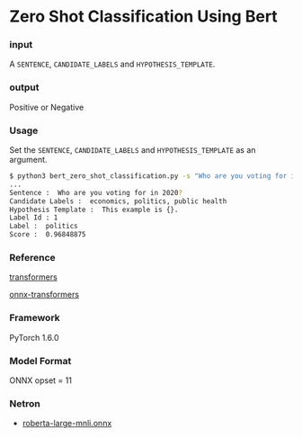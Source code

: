 # Zero Shot Classification Using Bert

### input
A `SENTENCE`, `CANDIDATE_LABELS` and `HYPOTHESIS_TEMPLATE`.

### output
Positive or Negative

### Usage
Set the `SENTENCE`, `CANDIDATE_LABELS` and `HYPOTHESIS_TEMPLATE` as an argument.

```bash
$ python3 bert_zero_shot_classification.py -s "Who are you voting for in 2020?" -c "economics, politics, public health" -t "This example is {}."
...
Sentence :  Who are you voting for in 2020?
Candidate Labels :  economics, politics, public health
Hypothesis Template :  This example is {}.
Label Id : 1
Label :  politics
Score :  0.96848875
```

### Reference
[transformers](https://github.com/huggingface/transformers)  

[onnx-transformers](https://github.com/patil-suraj/onnx_transformers)  

### Framework
PyTorch 1.6.0

### Model Format
ONNX opset = 11

### Netron

- [roberta-large-mnli.onnx](https://netron.app/?url=https://storage.googleapis.com/ailia-models/bert_zero_shot_classification/roberta-large-mnli.onnx)
